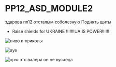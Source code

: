 # PP12_ASD_MODULE2
здарова пп12 отсталым соболезную
Поднять щиты
* Raise shields for UKRAINE !!!!!!!UA IS POWER!!!!!!!


![пиво и приколы](https://media.discordapp.net/attachments/663443245493256196/712392029904306256/ba6c2272bed60915.jpg?width=1377&height=677)

![aye](https://cdn.discordapp.com/attachments/663443245493256196/712394803769245757/1428.jpg)

![хрю](https://cs8.pikabu.ru/post_img/big/2017/12/16/5/151340587815621584.jpg)
это валера он не кусаеца
